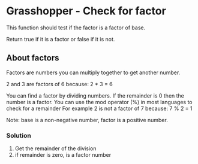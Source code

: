 # Grasshopper - Check for factor

This function should test if the factor is a factor of base.

Return true if it is a factor or false if it is not.

## About factors

Factors are numbers you can multiply together to get another number.

2 and 3 are factors of 6 because: 2 * 3 = 6

You can find a factor by dividing numbers. If the remainder is 0 then the number is a factor.
You can use the mod operator (%) in most languages to check for a remainder
For example 2 is not a factor of 7 because: 7 % 2 = 1

Note: base is a non-negative number, factor is a positive number.

### Solution

1. Get the remainder of the division
2. if remainder is zero, is a factor number